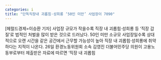 ```yaml
---
categories: i
title: "단독직장내 괴롭힘·성희롱 ‘50인 미만’ 사업장이 7090"
---
```

[헤럴드경제=이승환 기자] 사업장 규모가 작을수록 직장 내 괴롭힘&middot;성희롱 등 &lsquo;직장 갑질&rsquo;로 법적인 처벌을 많이 받은 것으로 드러났다. 50인 미만 소규모 사업장일수록 상대적으로 오랜 시간을 같은 공간에서 근무할 가능성이 높아 직장 내 괴롭힘&middot;성희롱에 취약하다는 지적이 나온다. 26일 환경노동위원회 소속 김영진 더불어민주당 의원이 고용노동부로부터 제출받은 자료에 따르면 &lsquo;직장 내 괴롭힘 